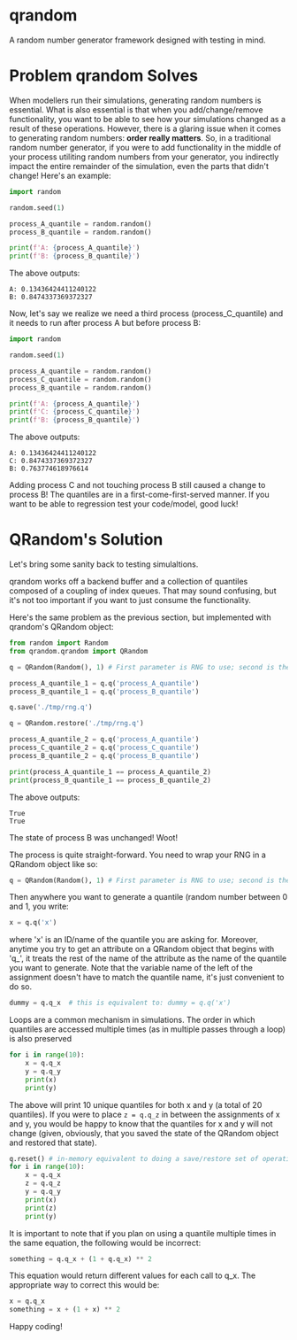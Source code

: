 # qrandom
A random number generator framework designed with testing in mind.

# Problem qrandom Solves
When modellers run their simulations, generating random numbers is essential.  What is also essential is that when you add/change/remove functionality, you want to be able to see how your simulations changed as a result of these operations.  However, there is a glaring issue when it comes to generating random numbers: **order really matters**.  So, in a traditional random number generator, if you were to add functionality in the middle of your process utiliting random numbers from your generator, you indirectly impact the entire remainder of the simulation, even the parts that didn't change!  Here's an example:

```python
import random

random.seed(1)

process_A_quantile = random.random()
process_B_quantile = random.random()

print(f'A: {process_A_quantile}')
print(f'B: {process_B_quantile}')
```

The above outputs:

```
A: 0.13436424411240122
B: 0.8474337369372327
```

Now, let's say we realize we need a third process (process_C_quantile)  and it needs to run after process A but before process B:
```python
import random

random.seed(1)

process_A_quantile = random.random()
process_C_quantile = random.random()
process_B_quantile = random.random()

print(f'A: {process_A_quantile}')
print(f'C: {process_C_quantile}')
print(f'B: {process_B_quantile}')
```
The above outputs:
```
A: 0.13436424411240122
C: 0.8474337369372327
B: 0.763774618976614
```
Adding process C and not touching process B still caused a change to process B!  The quantiles are in a first-come-first-served manner.  If you want to be able to regression test your code/model, good luck!

# QRandom's Solution
Let's bring some sanity back to testing simulaltions.

qrandom works off a backend buffer and a collection of quantiles composed of a coupling of index queues.  That may sound confusing, but it's not too important if you want to just consume the functionality.

Here's the same problem as the previous section, but implemented with qrandom's QRandom object:
```python
from random import Random
from qrandom.qrandom import QRandom

q = QRandom(Random(), 1) # First parameter is RNG to use; second is the seed value

process_A_quantile_1 = q.q('process_A_quantile')
process_B_quantile_1 = q.q('process_B_quantile')

q.save('./tmp/rng.q')

q = QRandom.restore('./tmp/rng.q')

process_A_quantile_2 = q.q('process_A_quantile')
process_C_quantile_2 = q.q('process_C_quantile')
process_B_quantile_2 = q.q('process_B_quantile')

print(process_A_quantile_1 == process_A_quantile_2)
print(process_B_quantile_1 == process_B_quantile_2)
```
The above outputs:
```
True
True
```
The state of process B was unchanged! Woot!

The process is quite straight-forward.  You need to wrap your RNG in a QRandom object like so:
```python
q = QRandom(Random(), 1) # First parameter is RNG to use; second is the seed value
```
Then anywhere you want to generate a quantile (random number between 0 and 1, you write:
```python
x = q.q('x')
```
where 'x' is an ID/name of the quantile you are asking for.  Moreover, anytime you try to get an attribute on a QRandom object that begins with 'q_', it treats the rest of the name of the attribute as the name of the quantile you want to generate. Note that the variable name of the left of the assignment doesn't have to match the quantile name, it's just convenient to do so.
```python
dummy = q.q_x  # this is equivalent to: dummy = q.q('x')
```
Loops are a common mechanism in simulations.  The order in which quantiles are accessed multiple times (as in multiple passes through a loop) is also preserved
```python
for i in range(10):
    x = q.q_x
    y = q.q_y
    print(x)
    print(y)
```
The above will print 10 unique quantiles for both x and y (a total of 20 quantiles).  If you were to place `z = q.q_z` in between the assignments of x and y, you would be happy to know that the quantiles for x and y will not change (given, obviously, that you saved the state of the QRandom object and restored that state).
```python
q.reset() # in-memory equivalent to doing a save/restore set of operations (for testing, mainly)
for i in range(10):
    x = q.q_x
    z = q.q_z
    y = q.q_y
    print(x)
    print(z)
    print(y)
```
It is important to note that if you plan on using a quantile multiple times in the same equation, the following would be incorrect:
```python
something = q.q_x + (1 + q.q_x) ** 2
```
This equation would return different values for each call to q_x.  The appropriate way to correct this would be:
```python
x = q.q_x
something = x + (1 + x) ** 2
```
Happy coding!
